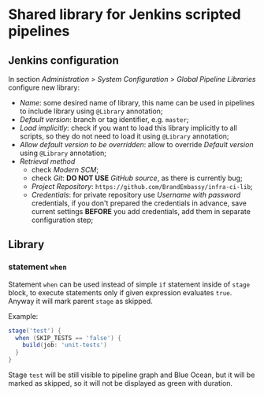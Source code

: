 # Shared library for Jenkins scripted pipelines

## Jenkins configuration

In section _Administration_ > _System Configuration_ > _Global Pipeline Libraries_ configure new library:

- _Name_: some desired name of library, this name can be used in pipelines to include library using `@Library` 
  annotation;
- _Default version_: branch or tag identifier, e.g. `master`;
- _Load implicitly_: check if you want to load this library implicitly to all scripts, so they do not need to load it 
  using `@Library` annotation;
- _Allow default version to be overridden_: allow to override _Default version_ using `@Library` annotation;
- _Retrieval method_
  - check _Modern SCM_;
  - check _Git_: **DO NOT USE** _GitHub source_, as there is currently bug;
  - _Project Repository_: `https://github.com/BrandEmbassy/infra-ci-lib`;
  - _Credentials_: for private repository use _Username with password_ credentials, if you don't prepared the
    credentials in advance, save current settings **BEFORE** you add credentials, add them in separate configuration 
    step;


## Library

### statement `when`

Statement `when` can be used instead of simple `if` statement inside of `stage` block, to execute statements only if
given expression evaluates `true`. Anyway it will mark parent `stage` as skipped.

Example:

```groovy
stage('test') {
  when (SKIP_TESTS == 'false') {
    build(job: 'unit-tests')
  }
}
```

Stage `test` will be still visible to pipeline graph and Blue Ocean, but it will be marked as skipped, so it will not
be displayed as green with duration.

